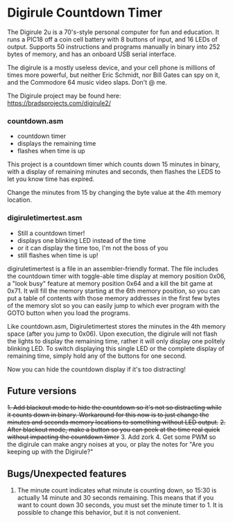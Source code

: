 # Digirule Countdown Timer

The Digirule 2u is a 70's-style personal computer for fun and education. It runs a PIC18 off a coin cell battery with 8 buttons of input, and 16 LEDs of output. Supports 50 instructions and programs manually in binary into 252 bytes of memory, and has an onboard USB serial interface.

The digirule is a mostly useless device, and your cell phone is millions of times more powerful, but neither Eric Schmidt, nor Bill Gates can spy on it, and the Commodore 64 music video slaps. Don't @ me.

The Digirule project may be found here: https://bradsprojects.com/digirule2/

### countdown.asm

* countdown timer
* displays the remaining time
* flashes when time is up

This project is a countdown timer which counts down 15 minutes in binary, with a display of remaining minutes and seconds, then flashes the LEDS to let you know time has expired.

Change the minutes from 15 by changing the byte value at the 4th memory location.

### digiruletimertest.asm

* Still a countdown timer!
* displays one blinking LED instead of the time
* or it can display the time too, I'm not the boss of you
* still flashes when time is up!

digiruletimertest is a file in an assembler-friendly format. The file includes the countdown timer with toggle-able time display at memory position 0x06, a "look busy" feature at memory position 0x64 and a kill the bit game at 0x71. It will fill the memory starting at the 6th memory position, so you can put a table of contents with those memory addresses in the first few bytes of the memory slot so you can easily jump to which ever program with the GOTO button when you load the programs.

Like countdown.asm, Digiruletimertest stores the minutes in the 4th memory space (after you jump to 0x06). Upon execution, the digirule will not flash the lights to display the remaining time, rather it will only display one politely blinking LED. To switch displaying this single LED or the complete display of remaining time, simply hold any of the buttons for one second.

Now you can hide the countdown display if it's too distracting!

## Future versions
~~1. Add blackout mode to hide the countdown so it's not so distracting while it counts down in binary. Workaround for this now is to just change the minutes and seconds memory locations to something without LED output.~~
~~2. After blackout mode, make a button so you can peek at the time real quick without impacting the countdown timer~~
3. Add zork
4. Get some PWM so the digirule can make angry noises at you, or play the notes for "Are you keeping up with the Digirule?"

## Bugs/Unexpected features
1. The minute count indicates what minute is counting down, so 15:30 is actually 14 minute and 30 seconds remaining. This means that if you want to count down 30 seconds, you must set the minute timer to 1. It is possible to change this behavior, but it is not convenient.
